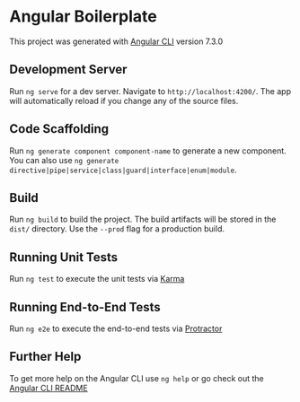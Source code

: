 # Angular Boilerplate

This project was generated with [Angular CLI](https://github.com/angular/angular-cli) version 7.3.0

## Development Server

Run `ng serve` for a dev server. Navigate to `http://localhost:4200/`. The app will automatically reload if you change any of the source files.

## Code Scaffolding

Run `ng generate component component-name` to generate a new component. You can also use `ng generate directive|pipe|service|class|guard|interface|enum|module`.

## Build

Run `ng build` to build the project. The build artifacts will be stored in the `dist/` directory. Use the `--prod` flag for a production build.

## Running Unit Tests

Run `ng test` to execute the unit tests via [Karma](https://karma-runner.github.io)

## Running End-to-End Tests

Run `ng e2e` to execute the end-to-end tests via [Protractor](http://www.protractortest.org/)

## Further Help

To get more help on the Angular CLI use `ng help` or go check out the [Angular CLI README](https://github.com/angular/angular-cli/blob/master/README.md)